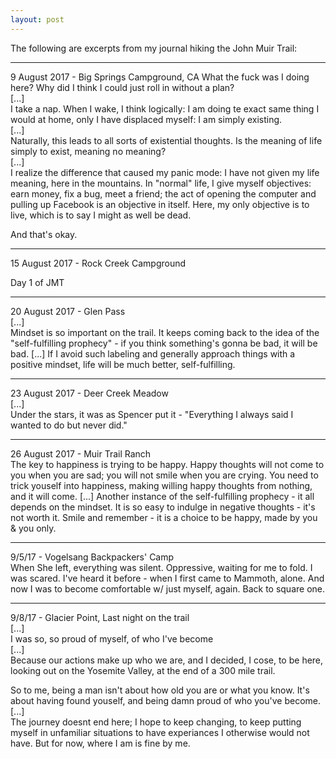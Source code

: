 ```yaml
---
layout: post
---
```

The following are excerpts from my journal hiking the John Muir Trail:  
  
- - -  
9 August 2017 - Big Springs Campground, CA
What the fuck was I doing here? Why did I think I could just roll in without a plan?  
[...]  
I take a nap. When I wake, I think logically: I am doing te exact same thing I would at home, only I have displaced myself: I am simply existing.  
[...]  
Naturally, this leads to all sorts of existential thoughts. Is the meaning of life simply to exist, meaning no meaning?  
[...]  
I realize the difference that caused my panic mode: I have not given my life meaning, here in the mountains. In "normal" life, I give myself objectives: earn money, fix a bug, meet a friend; the act of opening the computer and pulling up Facebook is an objective in itself. Here, my only objective is to live, which is to say I might as well be dead.  
  
And that's okay.  
  
- - -  
15 August 2017 - Rock Creek Campground  
  
Day 1 of JMT  
  
- - -  
20 August 2017 - Glen Pass  
[...]  
Mindset is so important on the trail. It keeps coming back to the idea of the "self-fulfilling prophecy" - if you think something's gonna be bad, it will be bad. [...] If I avoid such labeling and generally approach things with a positive mindset, life will be much better, self-fulfilling.  
  
- - -  
23 August 2017 - Deer Creek Meadow  
[...]  
Under the stars, it was as Spencer put it - "Everything I always said I wanted to do but never did."  
  
- - -  
26 August 2017 - Muir Trail Ranch  
The key to happiness is trying to be happy. Happy thoughts will not come to you when you are sad; you will not smile when you are crying. You need to trick youself into happiness, making willing happy thoughts from nothing, and it will come. [...] Another instance of the self-fulfilling prophecy - it all depends on the mindset. It is so easy to indulge in negative thoughts - it's not worth it. Smile and remember - it is a choice to be happy, made by you & you only.  
  
- - -  
9/5/17 - Vogelsang Backpackers' Camp  
When She left, everything was silent. Oppressive, waiting for me to fold. I was scared. I've heard it before - when I first came to Mammoth, alone. And now I was to become comfortable w/ just myself, again. Back to square one.  
  
- - -  
9/8/17 - Glacier Point, Last night on the trail  
[...]  
I was so, so proud of myself, of who I've become  
[...]  
Because our actions make up who we are, and I decided, I cose, to be here, looking out on the Yosemite Valley, at the end of a 300 mile trail.  
  
So to me, being a man isn't about how old you are or what you know. It's about having found youself, and being damn proud of who you've become.  
[...]  
The journey doesnt end here; I hope to keep changing, to keep putting myself in unfamiliar situations to have experiances I otherwise would not have. But for now, where I am is fine by me.  
